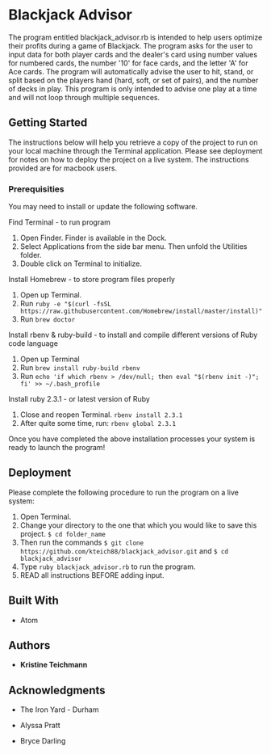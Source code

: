 # Blackjack Advisor

The program entitled blackjack_advisor.rb is intended to help users optimize their profits during a game of Blackjack.  The program asks for the user to input data for both player cards and the dealer's card using number values for numbered cards, the number '10' for face cards, and the letter 'A' for Ace cards.  The program will automatically advise the user to hit, stand, or split based on the players hand (hard, soft, or set of pairs), and the number of decks in play. This program is only intended to advise one play at a time and will not loop through multiple sequences.

## Getting Started

The instructions below will help you retrieve a copy of the project to run on your local machine through the Terminal application. Please see deployment for notes on how to deploy the project on a live system.  The instructions provided are for macbook users.

### Prerequisities

You may need to install or update the following software.

Find Terminal - to run program
  1. Open Finder. Finder is available in the Dock.
  2. Select Applications from the side bar menu.  Then unfold the Utilities folder.
  3. Double click on Terminal to initialize.

Install Homebrew - to store program files properly
  1. Open up Terminal.
  2. Run `ruby -e "$(curl -fsSL https://raw.githubusercontent.com/Homebrew/install/master/install)"`
  3. Run `brew doctor`

Install rbenv & ruby-build - to install and compile different versions of Ruby code language
  1. Open up Terminal
  2. Run `brew install ruby-build rbenv`
  3. Run `echo 'if which rbenv > /dev/null; then eval "$(rbenv init -)"; fi' >> ~/.bash_profile`

Install ruby 2.3.1 - or latest version of Ruby
  1. Close and reopen Terminal. `rbenv install 2.3.1`
  2. After quite some time, run: `rbenv global 2.3.1`

Once you have completed the above installation processes your system is ready to launch the program!

## Deployment

Please complete the following procedure to run the program on a live system:
  1. Open Terminal.
  2. Change your directory to the one that which you would like to save this project. `$ cd folder_name`
  3. Then run the commands `$ git clone https://github.com/kteich88/blackjack_advisor.git` and `$ cd blackjack_advisor`
  4. Type `ruby blackjack_advisor.rb` to run the program.
  5. READ all instructions BEFORE adding input.

## Built With

* Atom

## Authors

* **Kristine Teichmann**

## Acknowledgments

* The Iron Yard - Durham

* Alyssa Pratt

* Bryce Darling

